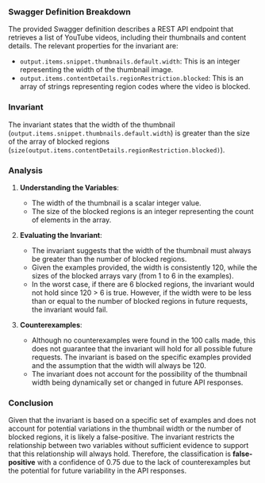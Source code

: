 ### Swagger Definition Breakdown
The provided Swagger definition describes a REST API endpoint that retrieves a list of YouTube videos, including their thumbnails and content details. The relevant properties for the invariant are:
- `output.items.snippet.thumbnails.default.width`: This is an integer representing the width of the thumbnail image.
- `output.items.contentDetails.regionRestriction.blocked`: This is an array of strings representing region codes where the video is blocked.

### Invariant
The invariant states that the width of the thumbnail (`output.items.snippet.thumbnails.default.width`) is greater than the size of the array of blocked regions (`size(output.items.contentDetails.regionRestriction.blocked)`).

### Analysis
1. **Understanding the Variables**: 
   - The width of the thumbnail is a scalar integer value.
   - The size of the blocked regions is an integer representing the count of elements in the array.

2. **Evaluating the Invariant**: 
   - The invariant suggests that the width of the thumbnail must always be greater than the number of blocked regions. 
   - Given the examples provided, the width is consistently 120, while the sizes of the blocked arrays vary (from 1 to 6 in the examples).
   - In the worst case, if there are 6 blocked regions, the invariant would not hold since 120 > 6 is true. However, if the width were to be less than or equal to the number of blocked regions in future requests, the invariant would fail.

3. **Counterexamples**: 
   - Although no counterexamples were found in the 100 calls made, this does not guarantee that the invariant will hold for all possible future requests. The invariant is based on the specific examples provided and the assumption that the width will always be 120.
   - The invariant does not account for the possibility of the thumbnail width being dynamically set or changed in future API responses.

### Conclusion
Given that the invariant is based on a specific set of examples and does not account for potential variations in the thumbnail width or the number of blocked regions, it is likely a false-positive. The invariant restricts the relationship between two variables without sufficient evidence to support that this relationship will always hold. Therefore, the classification is **false-positive** with a confidence of 0.75 due to the lack of counterexamples but the potential for future variability in the API responses.
